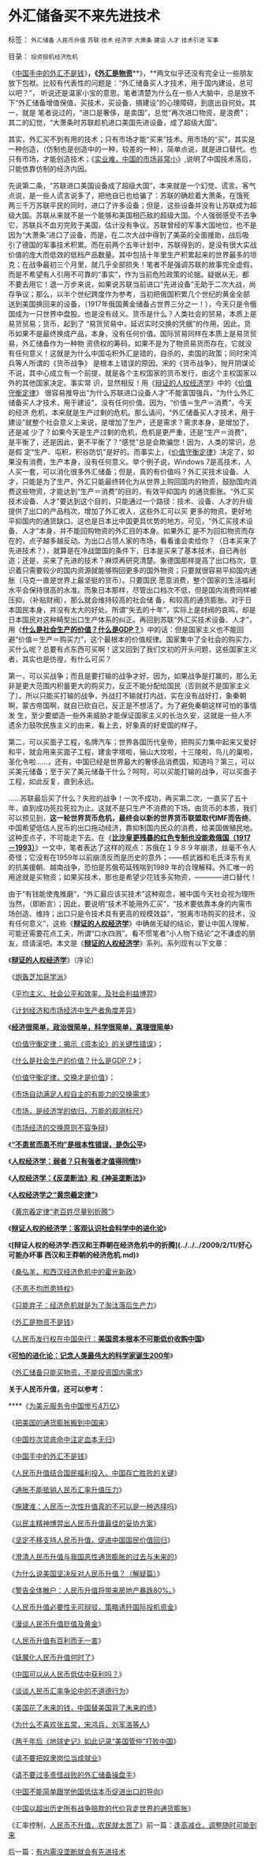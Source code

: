 # 外汇储备买不来先进技术

标签： `外汇储备` `人民币升值` `苏联` `技术` `经济学` `大萧条` `建设` `人才` `技术引进` `军事` 

目录： `投资投机经济危机`

《[中国手中的外汇不是钱](../../../2008/7/17/在中国手中的外汇不是钱.md)》**，《**[**外汇是物资**](../../../2009/2/14/外汇不是钱，是物资！“分国企，分外汇”难言吉凶.md)**》，**两文似乎还没有完全让一些朋友放下包袱。比较有代表性的问题是：“外汇储备买人才技术，用于国内建设，总可以吧？”，
听说还是温家小宝的意思。笔者清楚为什么在一些人大脑中，总是放不下“外汇储备增值保值，买技术，买设备，搞建设”的心理障碍，到底出自何处。其一，就是
笔者说过的，“进口是奢侈，是卖国”，总觉“再次进口物资，是浪费”；其二的幻觉，“大萧条时苏联趁机进口美国先进设备，成了超级大国”。



其实，外汇买不到有用的技术；只有市场才能“买来”技术。用市场的“买”，其实是一种创造，（仿制也是创造中的一种，较差的一种），简单点说，就是进口替代。也只有市场，才能创造技术；《[实业难，中国的市场非常小](../../../2008/5/4/实业难！中国市场其实非常小!.md)》,说明了中国技术落后，只能依靠仿制的经济内因。

先说第二条，“苏联进口美国设备成了超级大国”，本来就是一个幻觉、谎言。客气点说，是一些人谎言说多了，把他自已也给骗了：苏联的确趁着大萧条，在饿死
两三千万苏联平民的同时，进口了许多设备；但是，这些设备并没有让苏联成为超级大国。苏联从来就不是一个能够和美国相匹敌的超级大国。个人强弱感受不去争
它，苏联兵不血刃完败于美国，估计没有争议。苏联曾经的军事大国地位，也不是因为“大萧条”进口了设备，而是，在二次大战中得到了美英的全面援助，战后吸
引了德国的军事技术积累。而在前两个五年计划中，苏联得到的，是没有很大实战价值的庞大而低效的低档产品数量。其中包括十年里生产积累起来的世界最多的坦
克；在战争最初三个月里，就几乎全部损失！笔者不是强调苏联的故事完全虚假，而是不希望有人引用不可靠的“事实”，作为当前危险政策的论据。疑据从无，都
不要去用它！退一万步来说，如果说苏联当前进口“先进设备”无助于二次大战，尚存争议；那么，以半个世纪跨度作为参考，当初把俄国积累几个世纪的黄金全部
送到美国换回来的设备，（1917年俄国黄金储备占世界三分之一！），今天只是令俄国成为一只世界中盘股。也是没有歧义。货币是什么？人类社会的贸易，本质上是易货贸易；货币，起到了
“易货贸易中，延迟实时交换的凭据”的作用。因此，货币如果不是最终换成产品，本身，没有任何价值。国际贸易同样在本质上是易货贸易，外汇储备作为一种物
资债权的筹码，如果不是为了物资易货而存在，它就没有任何意义！这就是为什么中国屯积外汇是错的，自杀的，卖国的政策；同时宋鸿兵等人所谓的《货币战争》
是根本上错误的原因。宋的《货币战争》，抛开阴谋论不说，其中心成立有一个前提，就是各个主权国家的货币发行，由这个主权国家以外的其他国家决定。事实常
识，显然相反！用《[辩证的人权经济学](../../../2009/2/6/人权经济学.md)》中的《[价值守衡定律](../../../2008/8/25/价值守恒定律：交换决定价值，政府采购与泡沫GDP.md)》
很容易推导出“为什么苏联进口设备人才”不能富国强兵，“为什么外汇储备买人才技术，用于建设”，没有任何价值。因为，“价值＝生产＝消费”，今天的经济
危机，本来就是生产过剩的危机。那么请问，“外汇储备买人才技术，用于建设”就整个社会意义上来说，是增加了生产，还是需求？需求本身，是增加了，还是减
少了？如果今天是生产过剩的危机，危机是更严重，还是“生产＝消费”，是平衡了，还是因此，更不平衡了？“感觉”总是会欺骗您！因为，人类的常识，总是假
定“生产、屯积，积谷防饥”是好的。而事实上，《[价值守衡定律](../../../2008/8/25/价值守恒定律：交换决定价值，政府采购与泡沫GDP.md)》决定了，如果没有消费，生产本身，没有任何意义。举个例子说，Windows
7是高技术，人人买一套，可以消化很多外汇储备；但是，真的有价值吗？外汇买技术设备、人才，只能是为了生产。外汇只能最终转化为从世界上购回国内的物资，鼓励国内消费这些物资，才能达到“生产＝消费”的目的，有效平抑国内
的通货膨胀。“外汇买技术设备、人才”要达到这个目的，只能通过一个路径：技术、设备、人才的升级提供了出口的产品档次，增加了外汇收入，这些外汇可以买
更多的物资，更好地平抑国内的通货缺口。这也是日本比中国更具优势的地方。可见，“外汇买技术设备、人才”本身，并不能回购物资的外汇目的本身。如果外汇
是不为回扣物资而存在的，点子越多越反动。为出口占领人家的市场，看看谁会卖给你？（日本买来了先进技术？），就算是在冷战盟国的条件下，日本是买来了基本技术，自已再创造；还是，买来了先进的技术？麻烦再研究清楚。象德国那样提高了出口档次，意识着只需要较少的国内资源就能够购回更多的国外物资；只要就很容易平抑国内通胀（马克一直是世界上最坚挺的货币）。只要国民
愿意消费，整个国家的生活福利水平会保持很高的水准。而象日本那样，尽管出口档次不低，但是国内消费同样被压抑，（补贴财阀），那么就会维持较高的社会储
备，和较高的通货膨胀。对于日本国民本身，并没有太大的好处。所谓“失去的十年”，实际上是财阀的哀鸣，却是日本国民对这种畸型出口生产体系的纠正。再回到苏联“外汇买技术设备、人才”，用《**[什么是社会生产的价值？什么是GDP？](../../../2008/7/6/什么是社会生产的价值？什么是GDP？.md)**》中的话：但是国家主义也不能回避“价值＝生产＝购买力”，这个最根本的价值规律。国家集中了全社会的购买力，买什么呢？总要有点东西可买啊！这又回到了我们文初的开头问题，这些国家主义者，其实也是彷徨，有什么可买？



第一，可以买战争；而且是要打输的战争才好。因为，如果战争是打赢的，那么无非是更大范围内积蓄更大的购买力，反正不能分配给国民（否则就不是国家主义
了）。所以只能买打输的战争，外战打不输就打内战，实在没有战好打，象秦朝啊，蒙古帝国啊，就自已砍自已，反正是不想活了。为了避免秦朝这样可怕的事情发
生，至少要塑造一些外来威胁才能保证国家主义的长治久安，这就是一些人不遗余力鼓吹民族主义的由来，看上去，好象真的好爱国的样子。

第二，可以买面子工程，名牌汽车；世界各国历代皇帝，把购买力集中起来又爱好和平，就会用来买面子工程，建金字塔啦，骊山大坟啦，十三陵啦，鸟儿的巢啦，圣化令啦……，还有，中国已经是世界最大的奢侈品消费国，知道吗？第三，可以买美元储备；至于买了美元储备干什么？呵呵，可以买能打输的战争，可以买面子工程，如此反复，直到永远。

……苏联最后买了什么？失败的战争！一次不成功，再买第二次，一直买了五十年，直到成功死拉死拉为止。这就不是只生产不消费的下场。由货币的本质，我们可以预见到，**这一轮世界货币危机，最终会以新的世界货币联盟取代IMF而告终**。中国希望低估人民币的出口拖动经济，靠抑制国内民众的消费，给美国做殖民地。这种歪点子，不可能走下去。在《**[比沙皇更残暴的红色专制也没能救俄国（1917－1993）](http://blog.sina.com.cn/s/blog_5563a64d0100aqam.html)**》一文中，笔者表达了这样的观点：苏俄在１９８９年崩溃，丝毫不令人奇怪；它没有在1959年以前崩溃反而是历史的意外；——核武器和毛氏泽东有关的抗美援朝、越南战争，恐怕是苏俄苟延残喘到1989
年的合理解释。外汇唯一的用途就是买物资；如果买技术，那也是希望少花钱多买物资，————进口替代！

由于“有钱能使鬼推磨“，“外汇最应该买技术”这种观念，被中国今天社会视为理所当然，（即断言）；因此，要说明“技术不能用外汇买”，“技术要依靠本身的内需市场创造、维持；出口只是令技术具有更高的规模效益”，“脱离市场购买的技术，没有任何意义”，这些《[**辩证的人权经济学**](../../../2009/2/6/人权经济学.md)》中确凿无疑的结论，要让中国人理解，可能还需要花点工夫，所谓“口水四溅”。看不惯笔者“小人物下结论”之不谦虚的朋友，烦请滚吧。本文是《[**辩证的人权经济学**](../../../2009/2/6/人权经济学.md)》系列。系列现有以下文章：

《[**辩证的人权经济学**](../../../2009/2/6/人权经济学.md)》（序论）

《[炮轰芝加哥学派](../../../2009/2/2/炮轰芝加哥学派.md)》

《[平均主义、社会公平和效率，及社会利益博羿](../../../2009/1/29/平均主义、社会公平和效率，及社会利益博羿.md)》

《[计划经济和市场经济中生产者角度差异](../../../2009/1/22/计划经济和市场经济中的生产者角色差异.md)》

《[**经济很简单，政治很简单，科学很简单，真理很简单**](../../../2009/1/24/经济很简单，政治很简单，科学很简单，真理很简单.md)》

《[价值守衡定律：揭示《资本论》的关键性错误](../../../2008/7/26/什么是生产的价值？揭示《资本论》的关键性错误.md)》；

《[什么是社会生产的价值？什么是GDP？](../../../2008/7/6/什么是社会生产的价值？什么是GDP？.md)》；

《[价值守衡定律，交换才是价值](../../../2008/8/25/价值守恒定律：交换决定价值，政府采购与泡沫GDP.md)》；

《[市场自动满足人权自主的有能力的交换需求](../../../2009/2/1/市场自动满足人权自主的有能力的交换需求.md)》

《[市场，是经济学的依归，万能的观测标尺](../../../2009/2/3/市场，是经济学的依归，万能的观测标尺.md)》

《[市场经济的交换原则不容争辩](../../../2009/2/5/市场经济的自由交换原则不容争辩.md)》

《[**“不患贫而患不均”是根本性错误，是伪公平**](../../../2009/2/7/“不患贫而患不均”是伪公平，是特权化，社会等级化.md)》

《[**人权经济学：弱者？只有强者才值得同情!**](../../../2009/2/7/人权经济学：弱者？只有强者才值得同情!.md)》

《[**人权经济学：《反垄断法》和《神圣垄断法》**](../../../2009/2/8/人权经济学：《反垄断法》和《神圣垄断法》.md)》

《[**人权经济学之“黄宗羲定律”**](../../../2009/2/9/人权经济学之“黄宗羲定律”.md)》

《[黄宗羲定律“老百姓尽量别折腾”](../../../2009/2/9/黄宗羲定律“老百姓尽量别折腾”.md)》

《[**辩证人权的经济学：客观认识社会科学中的进化论**](../../../2009/2/10/理直气壮做好人，快快乐乐赚大钱.md)》

《**[**辩证人权的经济学**:西汉和王莽朝在经济危机中的折腾](../../../2009/2/11/好心可能办坏事 西汉和王莽朝的经济危机.md)**》

《[桑弘羊，和西汉经济危机中的霍光新政](../../../2009/2/12/西汉经济危机中的汉昭帝霍光新政.md)》

《[不患不均而患特权](http://blog.sina.com.cn/s/blog_5563a64d0100bwh8.html)》

《[只能弃子：经济危机就是为了淘汰落后生产力](../../../2009/2/13/财政和金融双料危机共振.md)》

《[外汇是物资不是钱](../../../2009/2/14/外汇不是钱，是物资！“分国企，分外汇”难言吉凶.md)》

《[人民币发行权在中国央行：**美国资本根本不可能低价收购中国**](../../../2009/2/15/美国资本根本不可能低价收购中国.md)》

《**[可怕的进化论：记念人类最伟大的科学家诞生200年](../../../2009/2/15/可怕的进化论：记念人类最伟大的科学家诞生200年.md)**》

《[外汇储备只能买物资，不能投资国内需求](../../../2009/2/16/中国外汇储备买物资；美国政府可能就破产了.md)》

**关于人民币升值，还可以参考：**

****《[为美元服务令中国惨亏4万亿](../../../2008/7/16/操纵汇率赚美元再借给美国用惨亏４万亿.md)》

《[把美国的通货膨胀搬到中国来](../../../2007/12/3/人民币升值与我国恶性通货膨胀的“不正当关系“.md)》

《[中国抄次贷底命中注定血本无归](../../../2008/2/28/金融规律注定中国“抄次贷底”将全军覆没.md)》

《[中国手中的外汇不是钱](../../../2008/7/17/在中国手中的外汇不是钱.md)》

《[人民币升值结合国民福利投入，中国存亡胜败的关键](../../../2007/11/25/人民币升值结合国民福利投入，中国存亡胜败的关键.md)》

《[通胀不能抵销人民币汇率升值压力](../../../2008/7/24/通胀不能抵销人民币汇率升值压力.md)》

《[施建淮：人民币一次性升值真的不可以是一种选择吗](../../../2007/12/6/施建淮：人民币一次性升值真的不可以是一种选择吗.md)》

《[以民主精神博羿出人民币升值最佳的妥协方案](../../../2008/4/13/民主方式博羿出人民币升值最佳的妥协方案.md)》

《[坚定不移支持人民币升值，促进中国国民价值回归](../../../2008/4/12/人民币升值和中国的经济增长.md)》

《[澄清人民币升值与我国恶性通货膨胀的过去与未来的](../../../2007/12/3/人民币升值与我国恶性通货膨胀的“不正当关系“.md)》

《[为什么说美国坚决反对人民币升值？（解疑篇）](../../../2007/11/30/美国一直坚决反对人民币升值？.md)》

《[警告全体散户：人民币升值将带来房地产暴跌80%。](../../../2007/10/31/人民币升值将带来房地产暴跌80%。.md)》

《[人民币升值必要性无可辩驳，策略诱歼国际投机资金](../../../2007/10/28/人民币升值必要性无可辩驳，策略诱歼国际投机资金.md)》

《[漫谈人民币升值贬值及黄金](../../../2007/10/28/漫谈人民币升值贬值及黄金及刘军洛宋鸿兵阴谋论.md)》

《[人民币升值有百利而无一害](../../../2007/10/28/人民币升值有百利而无一害.md)》

《[妖魔化人民币升值何时了](../../../2007/8/31/妖魔化人民币升值何时了，损失知多少.md)》

《[中国可以从人民币低估中获利吗？](../../../2007/12/8/中国可以从人民币低估中获利吗？.md)》

《[谈谈人民币汇率争论中的不道德行为](../../../2007/12/1/以爱国的名义坚决反对人民币升值.md)》

《[美国花了未来的钱，中国替美国背了未来的债](../../../2008/10/9/美国花了未来的钱，中国替美国背了未来的债.md)》

《[为什么不喜欢张五常，宋鸿兵，刘军洛等人](../../../2008/9/2/不喜欢张五常，朗咸平，宋鸿兵，刘军洛等人的阴谋论.md)》

《[两千年后《地球史记》如此记录“美国管仲”打败中国](../../../2008/7/31/“美国管仲”轻松“打败”了中国.md)》

《[请不要把奴隶岗位当成就业](../../../2008/7/25/请不要把奴隶岗位当成就业.md)》

《[请不要过多责怪战败的外汇储备操盘手](../../../2008/7/21/中国索罗斯做空美元剪美国人羊毛惨败的货币战争.md)》

《[中国不能简单跟学他国低估本币促进出口的导向](../../../2008/7/18/中国不能简单跟学他国低估本币促进出口的导向.md)》

《[中国以超出历史所有战争赔款的代价背走世界的通货膨胀](../../../2007/11/26/中国以超出历史所有战争损失的代价背走了世界通胀.md)》

《汇率控制，[人民币不升值，农民就太苦了](../../../2007/11/18/绝症中的国企，人民币不升值，农民就太苦了.md)》前一篇：[逢高减仓，调整随时可能到来](../../../2009/2/16/逢高减仓，调整随时可能到来.md)

后一篇：[有内需没垄断就会有先进技术](../../../2009/2/17/有内需没垄断就会有先进技术.md)